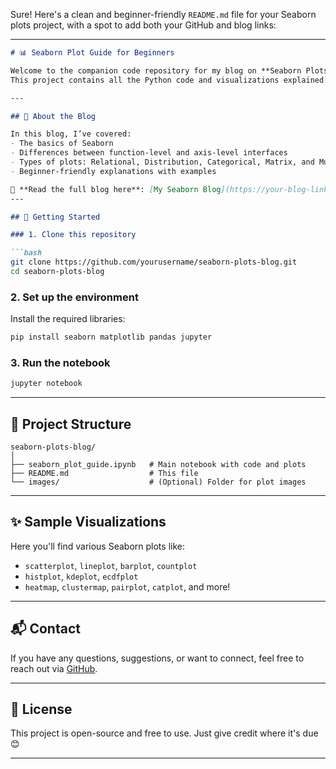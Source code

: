 Sure! Here's a clean and beginner-friendly `README.md` file for your Seaborn plots project, with a spot to add both your GitHub and blog links:

---

````markdown
# 📊 Seaborn Plot Guide for Beginners

Welcome to the companion code repository for my blog on **Seaborn Plots**!  
This project contains all the Python code and visualizations explained in the blog, organized and ready to run in Jupyter Notebook.

---

## 📖 About the Blog

In this blog, I’ve covered:
- The basics of Seaborn
- Differences between function-level and axis-level interfaces
- Types of plots: Relational, Distribution, Categorical, Matrix, and Multi-plot
- Beginner-friendly explanations with examples

📝 **Read the full blog here**: [My Seaborn Blog](https://your-blog-link.com)  
---

## 🚀 Getting Started

### 1. Clone this repository

```bash
git clone https://github.com/yourusername/seaborn-plots-blog.git
cd seaborn-plots-blog
````

### 2. Set up the environment

Install the required libraries:

```bash
pip install seaborn matplotlib pandas jupyter
```

### 3. Run the notebook

```bash
jupyter notebook
```

---

## 📁 Project Structure

```
seaborn-plots-blog/
│
├── seaborn_plot_guide.ipynb   # Main notebook with code and plots
├── README.md                  # This file
└── images/                    # (Optional) Folder for plot images
```

---

## ✨ Sample Visualizations

Here you'll find various Seaborn plots like:

* `scatterplot`, `lineplot`, `barplot`, `countplot`
* `histplot`, `kdeplot`, `ecdfplot`
* `heatmap`, `clustermap`, `pairplot`, `catplot`, and more!

---

## 📬 Contact

If you have any questions, suggestions, or want to connect, feel free to reach out via [GitHub](https://github.com/Aaryan-Lunis).

---

## 📌 License

This project is open-source and free to use. Just give credit where it's due 😊

---
